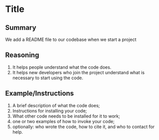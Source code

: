 # Title
## Summary
We add a README file to our codebase when we start a project


## Reasoning
1. It helps people understand what the code does.
2. It helps new developers who join the project understand what is necessary to start using the code.

## Example/Instructions
1. A brief description of what the code does;
2. Instructions for installing your code;
3. What other code needs to be installed for it to work;
4. one or two examples of how to invoke your code;
5. optionally: who wrote the code, how to cite it, and who to contact for help.
<!--
1. Install a linter for each language used in your project.
    - PHP
      ```sh
      brew install php-code-sniffer
      ```
    - JavaScript
      ```sh
      yarn add -D eslint
      ```
2. Install editor extensions for the linters. Here are some popular options:
    - Atom
      - https://atom.io/packages/linter
      - https://atom.io/packages/linter-eslint
      - https://atom.io/packages/linter-phpcs
    - Sublime Text
      - https://packagecontrol.io/packages/SublimeLinter
      - https://packagecontrol.io/packages/SublimeLinter-eslint
      - https://packagecontrol.io/packages/SublimeLinter-phpcs
    - VS Code
      - https://marketplace.visualstudio.com/items?itemName=dbaeumer.vscode-eslint
      - https://marketplace.visualstudio.com/items?itemName=ikappas.phpcs
3. Fix warnings/errors in your code before submitting for peer review.
-->


<!--
## Explanation
-->
